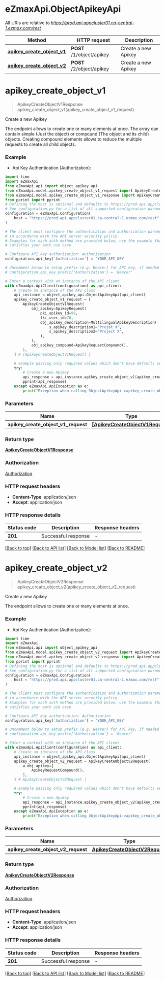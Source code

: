 # eZmaxApi.ObjectApikeyApi

All URIs are relative to *https://prod.api.appcluster01.ca-central-1.ezmax.com/rest*

Method | HTTP request | Description
------------- | ------------- | -------------
[**apikey_create_object_v1**](ObjectApikeyApi.md#apikey_create_object_v1) | **POST** /1/object/apikey | Create a new Apikey
[**apikey_create_object_v2**](ObjectApikeyApi.md#apikey_create_object_v2) | **POST** /2/object/apikey | Create a new Apikey


# **apikey_create_object_v1**
> ApikeyCreateObjectV1Response apikey_create_object_v1(apikey_create_object_v1_request)

Create a new Apikey

The endpoint allows to create one or many elements at once.  The array can contain simple (Just the object) or compound (The object and its child) objects.  Creating compound elements allows to reduce the multiple requests to create all child objects.

### Example

* Api Key Authentication (Authorization):

```python
import time
import eZmaxApi
from eZmaxApi.api import object_apikey_api
from eZmaxApi.model.apikey_create_object_v1_request import ApikeyCreateObjectV1Request
from eZmaxApi.model.apikey_create_object_v1_response import ApikeyCreateObjectV1Response
from pprint import pprint
# Defining the host is optional and defaults to https://prod.api.appcluster01.ca-central-1.ezmax.com/rest
# See configuration.py for a list of all supported configuration parameters.
configuration = eZmaxApi.Configuration(
    host = "https://prod.api.appcluster01.ca-central-1.ezmax.com/rest"
)

# The client must configure the authentication and authorization parameters
# in accordance with the API server security policy.
# Examples for each auth method are provided below, use the example that
# satisfies your auth use case.

# Configure API key authorization: Authorization
configuration.api_key['Authorization'] = 'YOUR_API_KEY'

# Uncomment below to setup prefix (e.g. Bearer) for API key, if needed
# configuration.api_key_prefix['Authorization'] = 'Bearer'

# Enter a context with an instance of the API client
with eZmaxApi.ApiClient(configuration) as api_client:
    # Create an instance of the API class
    api_instance = object_apikey_api.ObjectApikeyApi(api_client)
    apikey_create_object_v1_request = [
        ApikeyCreateObjectV1Request(
            obj_apikey=ApikeyRequest(
                pki_apikey_id=99,
                fki_user_id=70,
                obj_apikey_description=MultilingualApikeyDescription(
                    s_apikey_description1="Projet X",
                    s_apikey_description2="Project X",
                ),
            ),
            obj_apikey_compound=ApikeyRequestCompound(),
        ),
    ] # [ApikeyCreateObjectV1Request] | 

    # example passing only required values which don't have defaults set
    try:
        # Create a new Apikey
        api_response = api_instance.apikey_create_object_v1(apikey_create_object_v1_request)
        pprint(api_response)
    except eZmaxApi.ApiException as e:
        print("Exception when calling ObjectApikeyApi->apikey_create_object_v1: %s\n" % e)
```


### Parameters

Name | Type | Description  | Notes
------------- | ------------- | ------------- | -------------
 **apikey_create_object_v1_request** | [**[ApikeyCreateObjectV1Request]**](ApikeyCreateObjectV1Request.md)|  |

### Return type

[**ApikeyCreateObjectV1Response**](ApikeyCreateObjectV1Response.md)

### Authorization

[Authorization](../README.md#Authorization)

### HTTP request headers

 - **Content-Type**: application/json
 - **Accept**: application/json


### HTTP response details

| Status code | Description | Response headers |
|-------------|-------------|------------------|
**201** | Successful response |  -  |

[[Back to top]](#) [[Back to API list]](../README.md#documentation-for-api-endpoints) [[Back to Model list]](../README.md#documentation-for-models) [[Back to README]](../README.md)

# **apikey_create_object_v2**
> ApikeyCreateObjectV2Response apikey_create_object_v2(apikey_create_object_v2_request)

Create a new Apikey

The endpoint allows to create one or many elements at once.

### Example

* Api Key Authentication (Authorization):

```python
import time
import eZmaxApi
from eZmaxApi.api import object_apikey_api
from eZmaxApi.model.apikey_create_object_v2_request import ApikeyCreateObjectV2Request
from eZmaxApi.model.apikey_create_object_v2_response import ApikeyCreateObjectV2Response
from pprint import pprint
# Defining the host is optional and defaults to https://prod.api.appcluster01.ca-central-1.ezmax.com/rest
# See configuration.py for a list of all supported configuration parameters.
configuration = eZmaxApi.Configuration(
    host = "https://prod.api.appcluster01.ca-central-1.ezmax.com/rest"
)

# The client must configure the authentication and authorization parameters
# in accordance with the API server security policy.
# Examples for each auth method are provided below, use the example that
# satisfies your auth use case.

# Configure API key authorization: Authorization
configuration.api_key['Authorization'] = 'YOUR_API_KEY'

# Uncomment below to setup prefix (e.g. Bearer) for API key, if needed
# configuration.api_key_prefix['Authorization'] = 'Bearer'

# Enter a context with an instance of the API client
with eZmaxApi.ApiClient(configuration) as api_client:
    # Create an instance of the API class
    api_instance = object_apikey_api.ObjectApikeyApi(api_client)
    apikey_create_object_v2_request = ApikeyCreateObjectV2Request(
        a_obj_apikey=[
            ApikeyRequestCompound(),
        ],
    ) # ApikeyCreateObjectV2Request | 

    # example passing only required values which don't have defaults set
    try:
        # Create a new Apikey
        api_response = api_instance.apikey_create_object_v2(apikey_create_object_v2_request)
        pprint(api_response)
    except eZmaxApi.ApiException as e:
        print("Exception when calling ObjectApikeyApi->apikey_create_object_v2: %s\n" % e)
```


### Parameters

Name | Type | Description  | Notes
------------- | ------------- | ------------- | -------------
 **apikey_create_object_v2_request** | [**ApikeyCreateObjectV2Request**](ApikeyCreateObjectV2Request.md)|  |

### Return type

[**ApikeyCreateObjectV2Response**](ApikeyCreateObjectV2Response.md)

### Authorization

[Authorization](../README.md#Authorization)

### HTTP request headers

 - **Content-Type**: application/json
 - **Accept**: application/json


### HTTP response details

| Status code | Description | Response headers |
|-------------|-------------|------------------|
**201** | Successful response |  -  |

[[Back to top]](#) [[Back to API list]](../README.md#documentation-for-api-endpoints) [[Back to Model list]](../README.md#documentation-for-models) [[Back to README]](../README.md)

